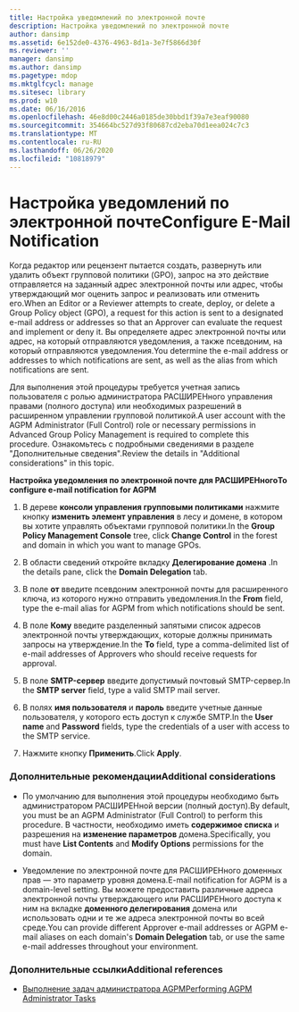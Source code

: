 ```yaml
---
title: Настройка уведомлений по электронной почте
description: Настройка уведомлений по электронной почте
author: dansimp
ms.assetid: 6e152de0-4376-4963-8d1a-3e7f5866d30f
ms.reviewer: ''
manager: dansimp
ms.author: dansimp
ms.pagetype: mdop
ms.mktglfcycl: manage
ms.sitesec: library
ms.prod: w10
ms.date: 06/16/2016
ms.openlocfilehash: 46e8d00c2446a0185de30bbd1f39a7e3eaf90080
ms.sourcegitcommit: 354664bc527d93f80687cd2eba70d1eea024c7c3
ms.translationtype: MT
ms.contentlocale: ru-RU
ms.lasthandoff: 06/26/2020
ms.locfileid: "10818979"
---
```

# <span data-ttu-id="b668a-103">Настройка уведомлений по электронной почте</span><span class="sxs-lookup"><span data-stu-id="b668a-103">Configure E-Mail Notification</span></span>


<span data-ttu-id="b668a-104">Когда редактор или рецензент пытается создать, развернуть или удалить объект групповой политики (GPO), запрос на это действие отправляется на заданный адрес электронной почты или адрес, чтобы утверждающий мог оценить запрос и реализовать или отменить его.</span><span class="sxs-lookup"><span data-stu-id="b668a-104">When an Editor or a Reviewer attempts to create, deploy, or delete a Group Policy object (GPO), a request for this action is sent to a designated e-mail address or addresses so that an Approver can evaluate the request and implement or deny it.</span></span> <span data-ttu-id="b668a-105">Вы определяете адрес электронной почты или адрес, на который отправляются уведомления, а также псевдоним, на который отправляются уведомления.</span><span class="sxs-lookup"><span data-stu-id="b668a-105">You determine the e-mail address or addresses to which notifications are sent, as well as the alias from which notifications are sent.</span></span>

<span data-ttu-id="b668a-106">Для выполнения этой процедуры требуется учетная запись пользователя с ролью администратора РАСШИРЕНного управления правами (полного доступа) или необходимых разрешений в расширенном управлении групповой политикой.</span><span class="sxs-lookup"><span data-stu-id="b668a-106">A user account with the AGPM Administrator (Full Control) role or necessary permissions in Advanced Group Policy Management is required to complete this procedure.</span></span> <span data-ttu-id="b668a-107">Ознакомьтесь с подробными сведениями в разделе "Дополнительные сведения".</span><span class="sxs-lookup"><span data-stu-id="b668a-107">Review the details in "Additional considerations" in this topic.</span></span>

**<span data-ttu-id="b668a-108">Настройка уведомления по электронной почте для РАСШИРЕНного</span><span class="sxs-lookup"><span data-stu-id="b668a-108">To configure e-mail notification for AGPM</span></span>**

1.  <span data-ttu-id="b668a-109">В дереве **консоли управления групповыми политиками** нажмите кнопку **изменить элемент управления** в лесу и домене, в котором вы хотите управлять объектами групповой политики.</span><span class="sxs-lookup"><span data-stu-id="b668a-109">In the **Group Policy Management Console** tree, click **Change Control** in the forest and domain in which you want to manage GPOs.</span></span>

2.  <span data-ttu-id="b668a-110">В области сведений откройте вкладку **Делегирование домена** .</span><span class="sxs-lookup"><span data-stu-id="b668a-110">In the details pane, click the **Domain Delegation** tab.</span></span>

3.  <span data-ttu-id="b668a-111">В поле **от** введите псевдоним электронной почты для расширенного ключа, из которого нужно отправить уведомления.</span><span class="sxs-lookup"><span data-stu-id="b668a-111">In the **From** field, type the e-mail alias for AGPM from which notifications should be sent.</span></span>

4.  <span data-ttu-id="b668a-112">В поле **Кому** введите разделенный запятыми список адресов электронной почты утверждающих, которые должны принимать запросы на утверждение.</span><span class="sxs-lookup"><span data-stu-id="b668a-112">In the **To** field, type a comma-delimited list of e-mail addresses of Approvers who should receive requests for approval.</span></span>

5.  <span data-ttu-id="b668a-113">В поле **SMTP-сервер** введите допустимый почтовый SMTP-сервер.</span><span class="sxs-lookup"><span data-stu-id="b668a-113">In the **SMTP server** field, type a valid SMTP mail server.</span></span>

6.  <span data-ttu-id="b668a-114">В полях **имя пользователя** и **пароль** введите учетные данные пользователя, у которого есть доступ к службе SMTP.</span><span class="sxs-lookup"><span data-stu-id="b668a-114">In the **User name** and **Password** fields, type the credentials of a user with access to the SMTP service.</span></span>

7.  <span data-ttu-id="b668a-115">Нажмите кнопку **Применить**.</span><span class="sxs-lookup"><span data-stu-id="b668a-115">Click **Apply**.</span></span>

### <span data-ttu-id="b668a-116">Дополнительные рекомендации</span><span class="sxs-lookup"><span data-stu-id="b668a-116">Additional considerations</span></span>

-   <span data-ttu-id="b668a-117">По умолчанию для выполнения этой процедуры необходимо быть администратором РАСШИРЕНной версии (полный доступ).</span><span class="sxs-lookup"><span data-stu-id="b668a-117">By default, you must be an AGPM Administrator (Full Control) to perform this procedure.</span></span> <span data-ttu-id="b668a-118">В частности, необходимо иметь **содержимое списка** и разрешения на **изменение параметров** домена.</span><span class="sxs-lookup"><span data-stu-id="b668a-118">Specifically, you must have **List Contents** and **Modify Options** permissions for the domain.</span></span>

-   <span data-ttu-id="b668a-119">Уведомление по электронной почте для РАСШИРЕНного доменных прав — это параметр уровня домена.</span><span class="sxs-lookup"><span data-stu-id="b668a-119">E-mail notification for AGPM is a domain-level setting.</span></span> <span data-ttu-id="b668a-120">Вы можете предоставить различные адреса электронной почты утверждающего или РАСШИРЕНного доступа к ним на вкладке **доменного делегирования** домена или использовать одни и те же адреса электронной почты во всей среде.</span><span class="sxs-lookup"><span data-stu-id="b668a-120">You can provide different Approver e-mail addresses or AGPM e-mail aliases on each domain's **Domain Delegation** tab, or use the same e-mail addresses throughout your environment.</span></span>

### <span data-ttu-id="b668a-121">Дополнительные ссылки</span><span class="sxs-lookup"><span data-stu-id="b668a-121">Additional references</span></span>

-   [<span data-ttu-id="b668a-122">Выполнение задач администратора AGPM</span><span class="sxs-lookup"><span data-stu-id="b668a-122">Performing AGPM Administrator Tasks</span></span>](performing-agpm-administrator-tasks.md)

 

 





